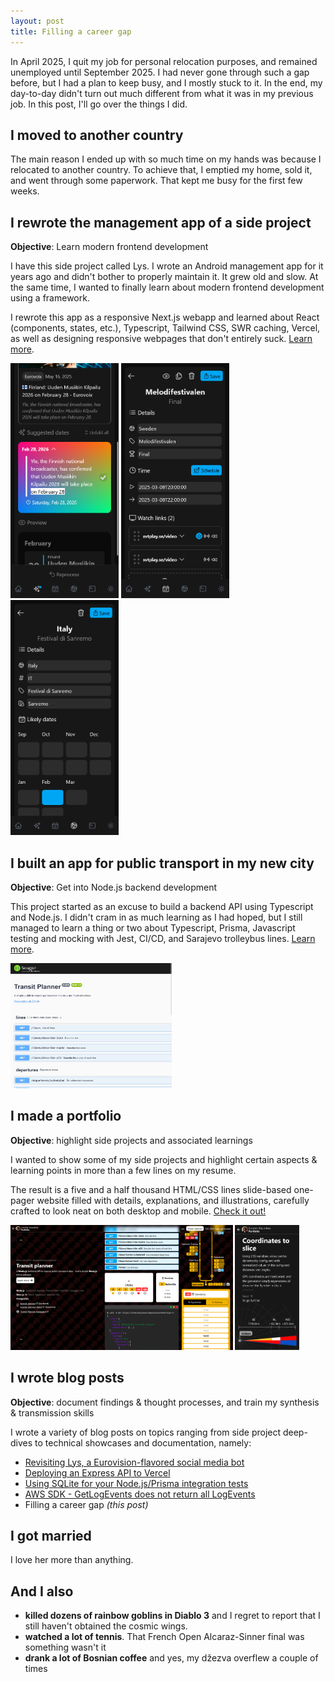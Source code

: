 ```yaml
---
layout: post
title: Filling a career gap
---
```


In April 2025, I quit my job for personal relocation purposes, and remained unemployed until September 2025. I had never
gone through such a gap before, but I had a plan to keep busy, and I mostly stuck to it. In the end, my day-to-day
didn't turn out much different from what it was in my previous job. In this post, I'll go over the things I did.

<!--more-->

## I moved to another country

The main reason I ended up with so much time on my hands was because I relocated to another country. To achieve that, I
emptied my home, sold it, and went through some paperwork. That kept me busy for the first few weeks.

## I rewrote the management app of a side project

**Objective**: Learn modern frontend development

I have this side project called Lys. I wrote an Android management app for it years ago and didn't bother to properly
maintain it. It grew old and slow. At the same time, I wanted to finally learn about modern frontend development using a
framework.

I rewrote this app as a responsive Next.js webapp and learned about React (components, states, etc.), Typescript,
Tailwind CSS, SWR caching, Vercel, as well as designing responsive webpages that don't entirely
suck. [Learn more](https://corentindautreme.github.io/portfolio#lys).

<img width="173" height="376" alt="Image" src="https://raw.githubusercontent.com/corentindautreme/corentindautreme.github.io/refs/heads/master/images/portfolio/lys_manager_suggestion_ter_dark.png" /> <img width="173" height="376" alt="Image" src="https://raw.githubusercontent.com/corentindautreme/corentindautreme.github.io/refs/heads/master/images/portfolio/lys_manager_event_dark.png" /> <img width="173" height="376" alt="Image" src="https://raw.githubusercontent.com/corentindautreme/corentindautreme.github.io/refs/heads/master/images/portfolio/lys_manager_country_dark.png" />

## I built an app for public transport in my new city

**Objective**: Get into Node.js backend development

This project started as an excuse to build a backend API using Typescript and Node.js. I didn't cram in as much learning
as I had hoped, but I still managed to learn a thing or two about Typescript, Prisma, Javascript testing and mocking
with Jest,
CI/CD, <span class="tooltip-toggle" aria-label="Very useful to visit my (incredibly lovely, by the way - I really won the lottery when I married this woman 🥹) in-laws">
and Sarajevo trolleybus lines</span>. [Learn more](https://corentindautreme.github.io/portfolio#transit-planner).

<img width="auto" height="200" alt="Image" src="https://raw.githubusercontent.com/corentindautreme/corentindautreme.github.io/refs/heads/master/images/articles/2025-9-5-Filling-A-Career-Gap/transit_planner.png" />

## I made a portfolio

**Objective**: highlight side projects and associated learnings

I wanted to show some of my side projects and highlight certain aspects & learning points in more than a few lines on my
resume.

The result is a five and a half thousand HTML/CSS lines slide-based one-pager website filled with details, explanations,
and illustrations, carefully crafted to look neat on both desktop and
mobile. [Check it out!](https://corentindautreme.github.io/portfolio)

<img width="auto" height="200" alt="Image" src="https://raw.githubusercontent.com/corentindautreme/corentindautreme.github.io/refs/heads/master/images/articles/2025-9-5-Filling-A-Career-Gap/portfolio_desktop.png" /> <img width="auto" height="200" alt="Image" src="https://raw.githubusercontent.com/corentindautreme/corentindautreme.github.io/refs/heads/master/images/articles/2025-9-5-Filling-A-Career-Gap/portfolio_mobile.png" />

## I wrote blog posts

**Objective**: document findings & thought processes, and train my synthesis & transmission skills

I wrote a variety of blog posts on topics ranging from side project deep-dives to technical showcases and documentation,
namely:

* [Revisiting Lys, a Eurovision-flavored social media bot](https://corentindautreme.github.io/Revisiting-Lys-A-Eurovision-Flavored-Social-Media-Bot/)
* [Deploying an Express API to Vercel](https://corentindautreme.github.io/Deploying-An-Express-API-To-Vercel/)
* [Using SQLite for your Node.js/Prisma integration tests](https://corentindautreme.github.io/Using-SQLite-For-Your-Node-Prisma-Integration-Tests/)
* [AWS SDK - GetLogEvents does not return all LogEvents](https://corentindautreme.github.io/AWS-SDK-GetLogEvents-Does-Not-Return-All-LogEvents/)
* Filling a career gap _(this post)_

## I got married

I love her more than anything.

## And I also

* **killed dozens of rainbow goblins in Diablo 3** and I regret to report that I still haven't obtained the cosmic
  wings.
* **watched a lot of tennis**. That French Open Alcaraz-Sinner final was something wasn't it
* **drank a lot of Bosnian coffee** and yes, my džezva overflew a couple of times